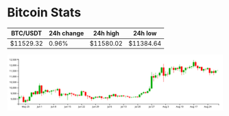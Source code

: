 # Bitcoin Stats

BTC/USDT|24h change|24h high|24h low|
|---|---|---|---|
|$11529.32|0.96%|$11580.02|$11384.64|

<img src="./chart.svg">
